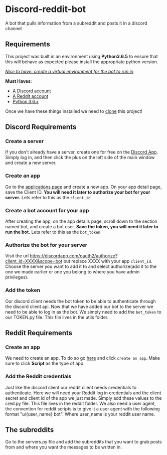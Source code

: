 # Discord-reddit-bot
A bot that pulls information from a subreddit and posts it in a discord channel

## Requirements

This project was built in an environment using **Python3.6.5** to ensure that this will behave as expected please install the appropriate python version.

[*Nice to have: create a virtual environment for the bot to run in*](https://virtualenvwrapper.readthedocs.io/en/latest/)

**Must Haves**: 
- [A Discord account](https://discordapp.com/)
- [A Reddit account](https://www.reddit.com/)
- [Python 3.6.x](https://www.python.org/downloads/)

Once we have these things installed we need to [clone](https://git-scm.com/docs/git-clone) this project!

## Discord Requirements

### Create a server
If you don't already have a server, create one for free on the [Discord App](https://discordapp.com). Simply log in, and then click the plus on the left side of the main window and create a new server.

### Create an app
Go to the [applications page](https://discordapp.com/developers/applications/me) and create a new app. On your app detail page, save the Client ID. **You will need it later to authorize your bot for your server.** Lets refer to this as the `client_id`

### Create a bot account for your app
After creating the app, on the app details page, scroll down to the section named bot, and create a bot user. **Save the token, you will need it later to run the bot.** Lets refer to this as the `bot_token`

### Authorize the bot for your server
Visit the url https://discordapp.com/oauth2/authorize?client_id=XXXX&scope=bot but replace XXXX with your app `client_id`. Choose the server you want to add it to and select authorize(add it to the one we made earlier or one you belong to where you have admin privileges).

### Add the token
Our discord client needs the bot token to be able to authenticate through the discord client api. Now that we have added our bot to the server we need to be able to log in as the bot. We simply need to add the `bot_token` to our TOKEN.py file. This file lives in the utils folder.

## Reddit Requirements

### Create an app
We need to create an app. To do so go [here](https://www.reddit.com/prefs/apps/) and click `create an app`. Make sure to click **Script** as the type of app.

### Add the Reddit credentials
Just like the discord client our reddit client needs credentials to authenticate. Here we will need your Reddit log in credentials and the client secret and client id of the app we just made. Simply add these values to the cred.py file. This file lives in the reddit folder. We also need a user agent, the convention for reddit scripts is to give it a user agent with the following format "u/{user_name} bot". Where user_name is your reddit user name.

## The subreddits

Go to the servers.py file and add the subreddits that you want to grab posts from and where you want the messages to be written in.

